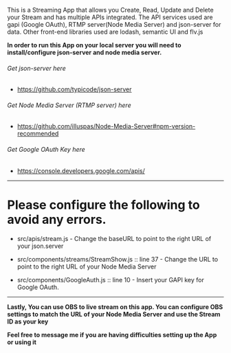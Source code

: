 This is a Streaming App that allows you Create, Read, Update and Delete your Stream and has multiple APIs integrated. The API services used are gapi (Google OAuth), RTMP server(Node Media Server) and json-server for data. Other front-end libraries used are lodash, semantic UI and flv.js

**In order to run this App on your local server you will need to install/configure json-server and node media server.**

###### Get json-server here

- https://github.com/typicode/json-server

###### Get Node Media Server (RTMP server) here

- https://github.com/illuspas/Node-Media-Server#npm-version-recommended

###### Get Google OAuth Key here

- https://console.developers.google.com/apis/

----------------------------------------------------------------------------------------------------------------------------
# Please configure the following to avoid any errors.

- src/apis/stream.js - Change the baseURL to point to the right URL of your json.server

- src/components/streams/StreamShow.js :: line 37 - Change the URL to point to the right URL of your Node Media Server

- src/components/GoogleAuth.js :: line 10 - Insert your GAPI key for Google OAuth.

----------------------------------------------------------------------------------------------------------------------------

**Lastly, You can use OBS to live stream on this app. You can configure OBS settings to match the URL of your Node Media Server and use the Stream ID as your key**

**Feel free to message me if you are having difficulties setting up the App or using it**